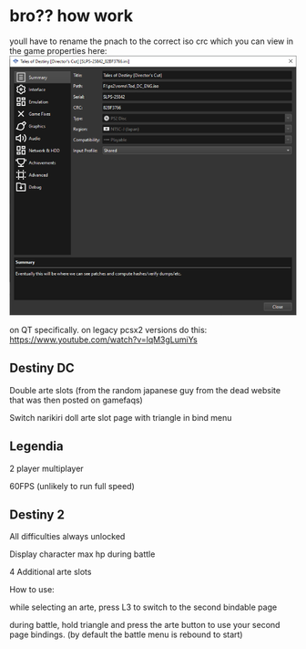 # bro?? how work

youll have to rename the pnach to the correct iso crc which you can view in the game properties here:
![dark orb](../img/kou.png)

on QT specifically. on legacy pcsx2 versions do this: https://www.youtube.com/watch?v=lqM3gLumiYs

## Destiny DC
Double arte slots (from the random japanese guy from the dead website that was then posted on gamefaqs)

Switch narikiri doll arte slot page with triangle in bind menu

## Legendia
2 player multiplayer

60FPS (unlikely to run full speed)

## Destiny 2
All difficulties always unlocked

Display character max hp during battle

4 Additional arte slots

How to use:

while selecting an arte, press L3 to switch to the second bindable page

during battle, hold triangle and press the arte button to use your second page bindings. (by default the battle menu is rebound to start)


